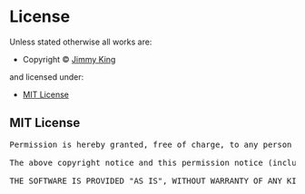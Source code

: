 <!-- LICENSEFILE/ -->

<h1>License</h1>

Unless stated otherwise all works are:

<ul><li>Copyright &copy; <a href="10x.la/croixdrinker">Jimmy King</a></li></ul>

and licensed under:

<ul><li><a href="http://spdx.org/licenses/MIT.html">MIT License</a></li></ul>

<h2>MIT License</h2>

<pre>
Permission is hereby granted, free of charge, to any person obtaining a copy of this software and associated documentation files (the "Software"), to deal in the Software without restriction, including without limitation the rights to use, copy, modify, merge, publish, distribute, sublicense, and/or sell copies of the Software, and to permit persons to whom the Software is furnished to do so, subject to the following conditions:

The above copyright notice and this permission notice (including the next paragraph) shall be included in all copies or substantial portions of the Software.

THE SOFTWARE IS PROVIDED "AS IS", WITHOUT WARRANTY OF ANY KIND, EXPRESS OR IMPLIED, INCLUDING BUT NOT LIMITED TO THE WARRANTIES OF MERCHANTABILITY, FITNESS FOR A PARTICULAR PURPOSE AND NONINFRINGEMENT. IN NO EVENT SHALL THE AUTHORS OR COPYRIGHT HOLDERS BE LIABLE FOR ANY CLAIM, DAMAGES OR OTHER LIABILITY, WHETHER IN AN ACTION OF CONTRACT, TORT OR OTHERWISE, ARISING FROM, OUT OF OR IN CONNECTION WITH THE SOFTWARE OR THE USE OR OTHER DEALINGS IN THE SOFTWARE.
</pre>

<!-- /LICENSEFILE -->
